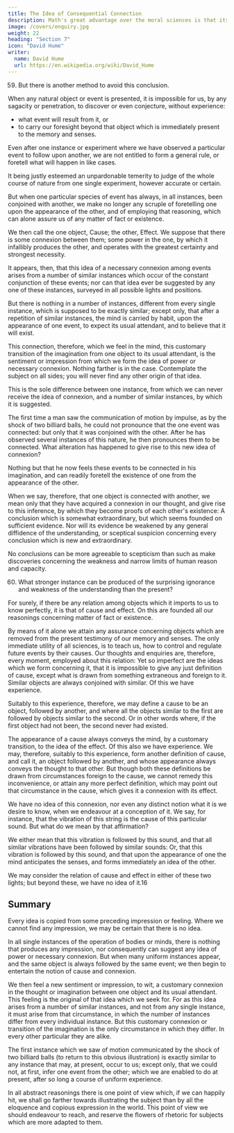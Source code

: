```yaml
---
title: The Idea of Consequential Connection
description: Math's great advantage over the moral sciences is that its ideas are sensible
image: /covers/enquiry.jpg
weight: 22
heading: "Section 7"
icon: "David Hume"
writer:
  name: David Hume
  url: https://en.wikipedia.org/wiki/David_Hume
---
```




59. But there is another method to avoid this conclusion. 

When any natural object or event is presented, it is impossible for us, by any sagacity or penetration, to discover or even conjecture, without experience:
- what event will result from it, or
- to carry our foresight beyond that object which is immediately present to the memory and senses. 

Even after one instance or experiment where we have observed a particular event to follow upon another, we are not entitled to form a general rule, or foretell what will happen in like cases. 

It being justly esteemed an unpardonable temerity to judge of the whole course of nature from one single experiment, however accurate or certain. 

But when one particular species of event has always, in all instances, been conjoined with another, we make no longer any scruple of foretelling one upon the appearance of the other, and of employing that reasoning, which can alone assure us of any matter of fact or existence. 

We then call the one object, Cause; the other, Effect. We suppose that there is some connexion between them; some power in the one, by which it infallibly produces the other, and operates with the greatest certainty and strongest necessity. 

It appears, then, that this idea of a necessary connexion among events arises from a number of similar instances which occur of the constant conjunction of these events; nor can that idea ever be suggested by any one of these instances, surveyed in all possible lights and positions. 

But there is nothing in a number of instances, different from every single instance, which is supposed to be exactly similar; except only, that after a repetition of similar instances, the mind is carried by habit, upon the appearance of one event, to expect its usual attendant, and to believe that it will exist. 

This connection, therefore, which we feel in the mind, this customary transition of the imagination from one object to its usual attendant, is the sentiment or impression from which we form the idea of power or necessary connexion. Nothing farther is in the case. Contemplate the subject on all sides; you will never find any other origin of that idea. 

This is the sole difference between one instance, from which we can never receive the idea of connexion, and a number of similar instances, by which it is suggested. 

The first time a man saw the communication of motion by impulse, as by the shock of two billiard balls, he could not pronounce that the one event was connected: but only that it was conjoined with the other. After he has observed several instances of this nature, he then pronounces them to be connected. What alteration has happened to give rise to this new idea of connexion? 

Nothing but that he now feels these events to be connected in his imagination, and can readily foretell the existence of one from the appearance of the other. 

When we say, therefore, that one object is connected with another, we mean only that they have acquired a connexion in our thought, and give rise to this inference, by which they become proofs of each other's existence: A conclusion which is somewhat extraordinary, but which seems founded on sufficient evidence. Nor will its evidence be weakened by any general diffidence of the understanding, or sceptical suspicion concerning every conclusion which is new and extraordinary. 

No conclusions can be more agreeable to scepticism than such as make discoveries concerning the weakness and narrow limits of human reason and capacity. 


60. What stronger instance can be produced of the surprising ignorance and weakness of the understanding than the present? 

For surely, if there be any relation among objects which it imports to us to know perfectly, it is that of cause and effect. On this are founded all our reasonings concerning matter of fact or existence. 

By means of it alone we attain any assurance concerning objects which are removed from the present testimony of our memory and senses. The only immediate utility of all sciences, is to teach us, how to control and regulate future events by their causes. Our thoughts and enquiries are, therefore, every moment, employed about this relation: Yet so imperfect are the ideas which we form concerning it, that it is impossible to give any just definition of cause, except what is drawn from something extraneous and foreign to it. Similar objects are always conjoined with similar. Of this we have experience. 

Suitably to this experience, therefore, we may define a cause to be an object, followed by another, and where all the objects similar to the first are followed by objects similar to the second. Or in other words where, if the first object had not been, the second never had existed. 

The appearance of a cause always conveys the mind, by a customary transition, to the idea of the effect. Of this also we have experience. We may, therefore, suitably to this experience, form another definition of cause, and call it, an object followed by another, and whose appearance always conveys the thought to that other. But though both these definitions be drawn from circumstances foreign to the cause, we cannot remedy this inconvenience, or attain any more perfect definition, which may point out that circumstance in the cause, which gives it a connexion with its effect. 

We have no idea of this connexion, nor even any distinct notion what it is we desire to know, when we endeavour at a conception of it. We say, for instance, that the vibration of this string is the cause of this particular sound. But what do we mean by that affirmation? 

We either mean that this vibration is followed by this sound, and that all similar vibrations have been followed by similar sounds: Or, that this vibration is followed by this sound, and that upon the appearance of one the mind anticipates the senses, and forms immediately an idea of the other. 

We may consider the relation of cause and effect in either of these two lights; but beyond these, we have no idea of it.16 

<!-- 61.  -->

## Summary

Every idea is copied from some preceding impression or feeling. Where we cannot find any impression, we may be certain that there is no idea. 

In all single instances of the operation of bodies or minds, there is nothing that produces any impression, nor consequently can suggest any idea of power or necessary connexion. But when many uniform instances appear, and the same object is always followed by the same event; we then begin to entertain the notion of cause and connexion. 

We then feel a new sentiment or impression, to wit, a customary connexion in the thought or imagination between one object and its usual attendant. This feeling is the original of that idea which we seek for. For as this idea arises from a number of similar instances, and not from any single instance, it must arise from that circumstance, in which the number of instances differ from every individual instance. But this customary connexion or transition of the imagination is the only circumstance in which they differ. In every other particular they are alike. 

The first instance which we saw of motion communicated by the shock of two billiard balls (to return to this obvious illustration) is exactly similar to any instance that may, at present, occur to us; except only, that we could not, at first, infer one event from the other; which we are enabled to do at present, after so long a course of uniform experience. 

<!-- I know not whether the reader will readily apprehend this reasoning. I am afraid that, should I multiply words about it, or throw it into a greater variety of lights, it would only become more obscure and intricate.  -->

In all abstract reasonings there is one point of view which, if we can happily hit, we shall go farther towards illustrating the subject than by all the eloquence and copious expression in the world. This point of view we should endeavour to reach, and reserve the flowers of rhetoric for subjects which are more adapted to them.
